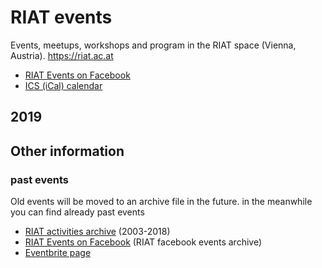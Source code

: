 [RIAT Events on Facebook]: https://www.facebook.com/pg/riat.ac.at/events/ "RIAT Events on Facebook"
[ICS (iCal) calendar]: https://calendar.google.com/calendar/ical/riat.at_nst52qhk2fca3u8dvhce8pepbg%40group.calendar.google.com/public/basic.ics "online subscription to events in the RIAT space: crypto, blockchain, DLT"
[RIAT website]: https://riat.ac.at
[RIAT activities archive]: https://riat.at/activities
[Eventbrite page]: https://www.eventbrite.com/o/riat-academy-10768509578 "RIAT academy eventbrite page"
[PDF event calendar]: https://github.com/parasew/riat-events/assets/RIAT-print-event-calendar.PDF

# RIAT events
Events, meetups, workshops and program in the RIAT space (Vienna, Austria). https://riat.ac.at

* [RIAT Events on Facebook]
* [ICS (iCal) calendar]

## 2019




## Other information

### past events
Old events will be moved to an archive file in the future. in the meanwhile you can find already past events

* [RIAT activities archive] (2003-2018)
* [RIAT Events on Facebook] (RIAT facebook events archive)
* [Eventbrite page]
